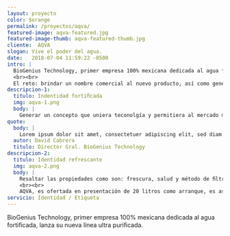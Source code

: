 ```yaml
---
layout: proyecto
color: $orange
permalink: /proyectos/aqva/
featured-image: aqva-featured.jpg
featured-image-thumb: aqva-featured-thumb.jpg
cliente:  AQVA
slogan: Vive el poder del agua.
date:   2018-07-04 11:59:22 -0500
intro: |
  BioGenius Technology, primer empresa 100% mexicana dedicada al agua fortiﬁcada, lanza su nueva línea ultra puriﬁcada por el método de ósmosis. 
  <br><br>
  El reto: brindar un nombre comercial al nuevo producto, así como generar una imagen que reﬂejara no sólo frescura sino resaltar su alta tecnología y propiedades. El resultado: AQVA “Powered water”, una marca sólida lista para competir y destacarse en el mercado de agua embotellada.
descripcion-1:
  titulo: Indentidad fortiﬁcada
  img: aqva-1.png
  body: |
    Generar un concepto que uniera teconolgía y permitiera al mercado meta no solo identiﬁcarse, sino además entender a primera vista al producto fue importante. Para ello, nos dimos a la tarea de investigar y estudiar a la competencial existente en el mercado nacional. Es así como nace AQVA, donde el nombre comercial y slogan se presentan a un mercado exigente en búsqueda de mejores alternativas.
quote: 
  body: |
    Lorem ipsum dolor sit amet, consectetuer adipiscing elit, sed diam nonummy nibh euismodtincidunt ut laoreet dolore magna aliquam erat volutpat. Ut wisi enim ad minim veniam, quis nostrud exerci tation ullam- corper suscipit lobortis nisl ut aliquip ex ea commodo consequat. Duis autem vel eum iriure dolor in hendre- rit in vulputate velit esse molestie consequat onsectetuer adipiscing elit, sed diam.
  autor: David Cabrera
  titulo: Director Gral. BioGenius Technology
descripcion-2:
  titulo: Identidad refrescante
  img: aqva-2.png
  body: |
    Resaltar las propiedades como son: frescura, salud y método de ﬁltrado fueron determinantes para el desarrollo de la etiqueta de producto.
    <br><br>
    AQVA, es ofertada en presentación de 20 litros como arranque, es así que desrrollamos una etiqueta sencilla pero que comunicara claramente al usuario las propiedades y certiﬁcaciones que brinda.
servicio: Identidad / Etiqueta
---
```

BioGenius Technology, primer empresa 100% mexicana dedicada al agua fortiﬁcada, lanza su nueva línea ultra puriﬁcada.
